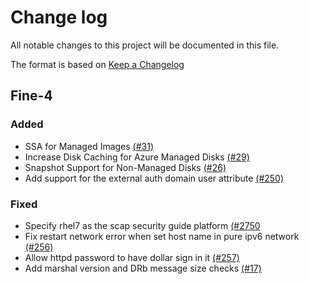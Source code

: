 # Change log

All notable changes to this project will be documented in this file.

The format is based on [Keep a Changelog](http://keepachangelog.com/en/1.0.0/)

## Fine-4

### Added
- SSA for Managed Images [(#31)](https://github.com/ManageIQ/manageiq-smartstate/pull/31)
- Increase Disk Caching for Azure Managed Disks [(#29)](https://github.com/ManageIQ/manageiq-smartstate/pull/29)
- Snapshot Support for Non-Managed Disks [(#26)](https://github.com/ManageIQ/manageiq-smartstate/pull/26)
- Add support for the external auth domain user attribute [(#250)](https://github.com/ManageIQ/manageiq-gems-pending/pull/250)

### Fixed
- Specify rhel7 as the scap security guide platform [(#2750](https://github.com/ManageIQ/manageiq-gems-pending/pull/275)
- Fix restart network error when set host name in pure ipv6 network [(#256)](https://github.com/ManageIQ/manageiq-gems-pending/pull/256)
- Allow httpd password to have dollar sign in it [(#257)](https://github.com/ManageIQ/manageiq-gems-pending/pull/257)
- Add marshal version and DRb message size checks [(#17)](https://github.com/ManageIQ/vmware_web_service/pull/17)
